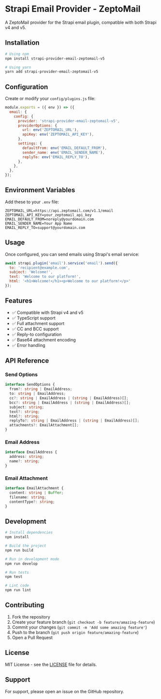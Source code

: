 # Strapi Email Provider - ZeptoMail

A ZeptoMail provider for the Strapi email plugin, compatible with both Strapi v4 and v5.

## Installation

```bash
# Using npm
npm install strapi-provider-email-zeptomail-v5

# Using yarn
yarn add strapi-provider-email-zeptomail-v5
```

## Configuration

Create or modify your `config/plugins.js` file:

```javascript
module.exports = ({ env }) => ({
  email: {
    config: {
      provider: 'strapi-provider-email-zeptomail-v5',
      providerOptions: {
        url: env('ZEPTOMAIL_URL'),
        apiKey: env('ZEPTOMAIL_API_KEY'),
      },
      settings: {
        defaultFrom: env('EMAIL_DEFAULT_FROM'),
        sender_name: env('EMAIL_SENDER_NAME'),
        replyTo: env('EMAIL_REPLY_TO'),
      },
    },
  },
});
```

## Environment Variables

Add these to your `.env` file:

```env
ZEPTOMAIL_URL=https://api.zeptomail.com/v1.1/email
ZEPTOMAIL_API_KEY=your_zeptomail_api_key
EMAIL_DEFAULT_FROM=noreply@yourdomain.com
EMAIL_SENDER_NAME=Your App Name
EMAIL_REPLY_TO=support@yourdomain.com
```

## Usage

Once configured, you can send emails using Strapi's email service:

```javascript
await strapi.plugin('email').service('email').send({
  to: 'recipient@example.com',
  subject: 'Welcome!',
  text: 'Welcome to our platform!',
  html: '<h1>Welcome!</h1><p>Welcome to our platform!</p>'
});
```

## Features

- ✅ Compatible with Strapi v4 and v5
- ✅ TypeScript support
- ✅ Full attachment support
- ✅ CC and BCC support
- ✅ Reply-to configuration
- ✅ Base64 attachment encoding
- ✅ Error handling

## API Reference

### Send Options

```typescript
interface SendOptions {
  from?: string | EmailAddress;
  to: string | EmailAddress;
  cc?: string | EmailAddress | (string | EmailAddress)[];
  bcc?: string | EmailAddress | (string | EmailAddress)[];
  subject: string;
  text?: string;
  html?: string;
  replyTo?: string | EmailAddress | (string | EmailAddress)[];
  attachments?: EmailAttachment[];
}
```

### Email Address

```typescript
interface EmailAddress {
  address: string;
  name?: string;
}
```

### Email Attachment

```typescript
interface EmailAttachment {
  content: string | Buffer;
  filename: string;
  contentType?: string;
}
```

## Development

```bash
# Install dependencies
npm install

# Build the project
npm run build

# Run in development mode
npm run develop

# Run tests
npm test

# Lint code
npm run lint
```

## Contributing

1. Fork the repository
2. Create your feature branch (`git checkout -b feature/amazing-feature`)
3. Commit your changes (`git commit -m 'Add some amazing feature'`)
4. Push to the branch (`git push origin feature/amazing-feature`)
5. Open a Pull Request

## License

MIT License - see the [LICENSE](LICENSE) file for details.

## Support

For support, please open an issue on the GitHub repository.